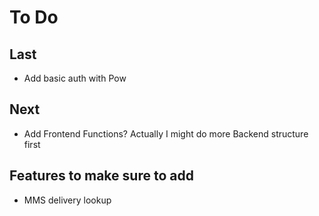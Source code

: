 # To Do

## Last

- Add basic auth with Pow

## Next

- Add Frontend Functions? Actually I might do more Backend structure first

## Features to make sure to add

- MMS delivery lookup
